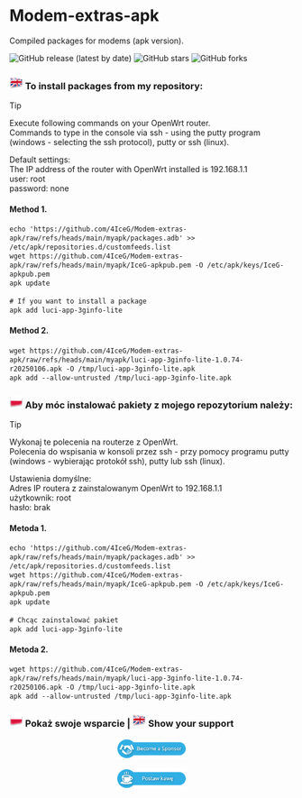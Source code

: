 # Modem-extras-apk
Compiled packages for modems (apk version).

![GitHub release (latest by date)](https://img.shields.io/github/v/release/4IceG/Modem-extras-apk?style=flat-square)
![GitHub stars](https://img.shields.io/github/stars/4IceG/Modem-extras-apk?style=flat-square)
![GitHub forks](https://img.shields.io/github/forks/4IceG/Modem-extras-apk?style=flat-square)

<!--
### <img src="https://raw.githubusercontent.com/4IceG/Personal_data/master/dooffy_design_icons_EU_flags_United_Kingdom.png" height="24"> To install packages from my github:
- Execute following commands on your OpenWrt router:
  ```
  wget https://github.com/4IceG/Modem-extras/raw/main/Modem-extras-apk/*.apk -O /tmp/*.apk
  apk add --allow-untrusted /tmp/*.apk
  ```
> [!NOTE]
> Useful information that users should know, even when skimming content.

> [!TIP]
> Helpful advice for doing things better or more easily.
-->

### <img src="https://raw.githubusercontent.com/4IceG/Personal_data/master/dooffy_design_icons_EU_flags_United_Kingdom.png" height="24"> To install packages from my repository:
> [!TIP]
> Execute following commands on your OpenWrt router.   
> Commands to type in the console via ssh - using the putty program (windows - selecting the ssh protocol), putty or ssh (linux).
>
> Default settings:   
> The IP address of the router with OpenWrt installed is 192.168.1.1   
> user: root   
> password: none
   
#### Method 1.
  ```
  echo 'https://github.com/4IceG/Modem-extras-apk/raw/refs/heads/main/myapk/packages.adb' >> /etc/apk/repositories.d/customfeeds.list
  wget https://github.com/4IceG/Modem-extras-apk/raw/refs/heads/main/myapk/IceG-apkpub.pem -O /etc/apk/keys/IceG-apkpub.pem
  apk update

  # If you want to install a package
  apk add luci-app-3ginfo-lite
  ```
#### Method 2.
  ```
  wget https://github.com/4IceG/Modem-extras-apk/raw/refs/heads/main/myapk/luci-app-3ginfo-lite-1.0.74-r20250106.apk -O /tmp/luci-app-3ginfo-lite.apk
  apk add --allow-untrusted /tmp/luci-app-3ginfo-lite.apk
  ```

### <img src="https://raw.githubusercontent.com/4IceG/Personal_data/master/dooffy_design_icons_EU_flags_Poland.png" height="24"> Aby móc instalować pakiety z mojego repozytorium należy:
> [!TIP]
> Wykonaj te polecenia na routerze z OpenWrt.   
> Polecenia do wspisania w konsoli przez ssh - przy pomocy programu putty (windows - wybierając protokół ssh), putty lub ssh (linux).
>
> Ustawienia domyślne:   
> Adres IP routera z zainstalowanym OpenWrt to 192.168.1.1   
> użytkownik: root   
> hasło: brak   
#### Metoda 1. 
  ```
  echo 'https://github.com/4IceG/Modem-extras-apk/raw/refs/heads/main/myapk/packages.adb' >> /etc/apk/repositories.d/customfeeds.list
  wget https://github.com/4IceG/Modem-extras-apk/raw/refs/heads/main/myapk/IceG-apkpub.pem -O /etc/apk/keys/IceG-apkpub.pem
  apk update

  # Chcąc zainstalować pakiet
  apk add luci-app-3ginfo-lite
  ```
#### Metoda 2.
  ```
  wget https://github.com/4IceG/Modem-extras-apk/raw/refs/heads/main/myapk/luci-app-3ginfo-lite-1.0.74-r20250106.apk -O /tmp/luci-app-3ginfo-lite.apk
  apk add --allow-untrusted /tmp/luci-app-3ginfo-lite.apk
  ```

### <img src="https://raw.githubusercontent.com/4IceG/Personal_data/master/dooffy_design_icons_EU_flags_Poland.png" height="24"> Pokaż swoje wsparcie | <img src="https://raw.githubusercontent.com/4IceG/Personal_data/master/dooffy_design_icons_EU_flags_United_Kingdom.png" height="24"> Show your support

<p align="center">
</p>
<p align="center">
<a href="https://github.com/sponsors/4IceG">
  <img width=25% src="https://github.com/4IceG/Personal_data/blob/master/nspons.PNG?raw=true">
</a>
</p>

<p align="center">
<a href="https://suppi.pl/rafalwabik"><img width=25% src="https://github.com/4IceG/Personal_data/blob/master/kawa.png?raw=true" alt="https://suppi.pl/rafalwabik" /></a>
</p>
